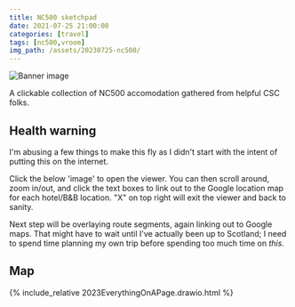 ```yaml
---
title: NC500 sketchpad
date: 2021-07-25 21:00:00
categories: [travel]
tags: [nc500,vroom]
img_path: /assets/20230725-nc500/
---
```


![Banner image](banner.png)

A clickable collection of NC500 accomodation gathered from helpful CSC folks.

## Health warning
I'm abusing a few things to make this fly as I didn't start with the intent of putting this on the internet. 

Click the below 'image' to open the viewer. You can then scroll around, zoom in/out, and click the text boxes to link out to the Google location map for each hotel/B&B location. "X" on top right will exit the viewer and back to sanity.

Next step will be overlaying route segments, again linking out to Google maps. That might have to wait until I've actually been up to Scotland; I need to spend time planning my own trip before spending too much time on *this*.

## Map

{% include_relative 2023EverythingOnAPage.drawio.html %}

